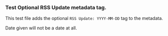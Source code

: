 ### Test Optional RSS Update metadata tag.

This test file adds the optional `RSS Update: YYYY-MM-DD` tag to the metadata.

Date given will not be a date at all.


<!---
BSSw Metadata:
Publish: yes
Categories: Planning, Reliability
Topics: Testing, Debugging, Design
Tags: training, webinar,
Level: 2
Prerequisites: defaults
Aggregate: subresource
RSS Update: not_a_date
--->

